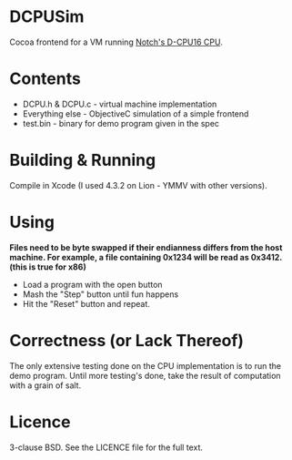 # DCPUSim
Cocoa frontend for a VM running [Notch's D-CPU16 CPU](http://0x10c.com/doc/dcpu-16.txt).

# Contents
* DCPU.h & DCPU.c - virtual machine implementation
* Everything else - ObjectiveC simulation of a simple frontend
* test.bin - binary for demo program given in the spec

# Building & Running
Compile in Xcode (I used 4.3.2 on Lion - YMMV with other versions).

# Using
**Files need to be byte swapped if their endianness differs from the host machine. For example, a file containing 0x1234 will be read as 0x3412. (this is true for x86)**

* Load a program with the open button
* Mash the "Step" button until fun happens
* Hit the "Reset" button and repeat.

# Correctness (or Lack Thereof)
The only extensive testing done on the CPU implementation is to run the demo program. Until more testing's done, take the result of computation with a grain of salt.

# Licence
3-clause BSD. See the LICENCE file for the full text.